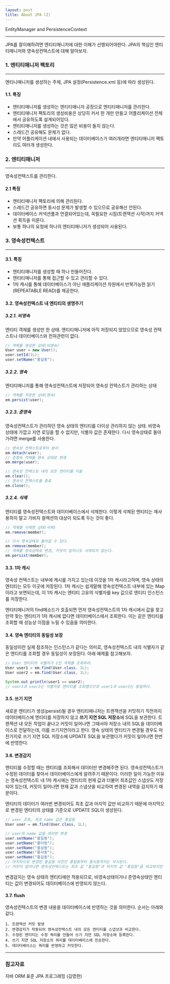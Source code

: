 ```yaml
---
layout: post
title: About JPA (2)
---
```

EntityManager and PersistenceContext

-------------
JPA를 잘이해하려면 엔티티매니저에 대한 이해가 선행되어야한다. JPA의 핵심인 엔티티매니저와 영속성컨텍스트에 대해 알아보자.

### 1. 엔티티매니저 팩토리

------

엔티니매니저를 생성하는 주체,  JPA 설정(Persistence.xml 등)에 따라 생성된다.

#### 1.1. 특징

- 엔티티매니저를 생성하는 엔티티매니저 공장으로 엔티티매니저를 관리한다.
- 엔티티매니저 팩토리의 생성비용은 상당히 커서 한 개만 만들고 어플리케이션 전체에서 공유하도록 설계되어있다.
- 엔티티매니저를 생성하는 것은 많은 비용이 들지 않는다.
- 스레드간 공유해도 문제가 없다.
- 만약 어플리케이션 내에서 사용되는 데이터베이스가 여러개라면 엔티티매니저 팩토리도 여러개 생성한다.



### 2. 엔티티매니저

------

영속성컨텍스트를 관리한다.

#### 2.1 특징

- 엔티티매니저 팩토리에 의해 관리된다.
- 스레드간 공유하면 동시성 문제가 발생할 수 있으므로 공유해선 안된다.
- 데이터베이스 커넥션풀과 연결되어있는데, 꼭필요한 시점(트랜잭션 시작)까지 커넥션 획득을 미룬다.
- 보통 하나의 요청에 하나의 엔티티매니저가 생성되어 사용된다.



### 3. 영속성컨텍스트

------

#### 3.1. 특징

- 엔티티매니저를 생성할 때 하나 만들어진다.
- 엔티티매니저를 통해 접근할 수 있고 관리할 수 있다.
- 1차 캐시를 통해 데이터베이스가 아닌 애플리케이션 차원에서 반복가능한 읽기(REPEATABLE READ)를 제공한다.

#### 3.2. 영속성컨텍스트 내 엔티티의 생명주기

##### 3.2.1. 비영속

엔티티 객체를 생성만 한 상태. 엔티티매니저에 아직 저장되지 않았으므로 영속성 컨텍스트나 데이터베이스와 전혀관련이 없다.

```java
// 객체를 생성한 상태(비영속)
User user = new User();
user.setId(1L);
user.setName("홍길동");
```

  

##### 3.2.2. 영속

엔티티매니저를 통해 영속성컨텍스트에 저장되어 영속성 컨텍스트가 관리하는 상태

```java
// 객체를 저장한 상태(영속)
em.persist(user);
```



##### 3.2.3. 준영속

영속성컨텍스트가 관리하던 영속 상태의 엔티티를 더이상 관리하지 않는 상태. 비영속 상태에 가깝고 지연 로딩을 할 수 없지만, 식별자 값은 존재한다. 다시 영속상태로 돌아가려면 merge를 사용한다.

```java
// 영속성 컨텍스트로부터 분리
em.detach(user);
// 준영속 객체를 영속 상태로 변경
em.merge(user);

// 영속성 컨텍스트 내의 모든 엔티티를 지움
em.clear();
// 영속석 컨텍스트를 종료
em.close();
```



##### 3.2.4. 삭제

엔티티를 영속성컨텍스트와 데이터베이스에서 삭제한다. 이렇게 삭제된 엔티티는 재사용하지 말고 가비지 컬렉션의 대상이 되도록 두는 것이 좋다.

```java
// 객체를 삭제한 상태(삭제)
em.remove(member);

// 다시 영속상태로 돌아갈 수 있다.
em.remove(member);
// 객체를 영속상태로 변경, 커밋이 일어나도 삭제되지 않는다.
em.persist(member);
```



#### 3.3. 1차 캐시

영속성 컨텍스트는 내부에 캐시를 가지고 있는데 이것을 1차 캐시라고하며, 영속 상태의 엔티티는 모두 이곳에 저장된다. 1차 캐시는 쉽게말해 영속성컨텍스트 내부에 있는 Map이라고 보면되는데, 이 1차 캐시는 엔티티 고유의 식별자를 key 값으로 엔티티 인스턴스를 저장한다.

엔티티매니저의 find메소드가 호출되면 먼저 영속성컨텍스트의 1차 캐시에서 값을 찾고 만약 찾는 엔티티가 1차 캐시에 없다면 데이터베이스에서 조회한다. 이는 같은 엔티티를 조회할 때 성능상 이점을 누릴 수 있음을 의미한다.


#### 3.4. 영속 엔티티의 동일성 보장

동일성이란 실제 참조하는 인스턴스가 같다는 의미로, 영속성컨텍스트 내의 식별자가 같은 엔티티를 조회할 경우 동일성이 보장된다. 아래 예제를 참고해보자.

```java
// User 엔티티의 식별자가 1인 객체를 조회하라.
User user1 = em.find(User.class, 1L);
User user2 = em.find(User.class, 1L);

System.out.println(user1 == user2);
// user1과 user2는 식별자로 엔티티를 조회했으므로 user1과 user2는 동일하다.
```



#### 3.5. 쓰기 지연

새로운 엔티티가 생성(persist)될 경우 엔티티매니저는 트랜잭션을 커밋하기 직전까지 데이터베이스에 엔티티를 저장하지 않고 **쓰기 지연 SQL 저장소**에 SQL을 보관한다. 트랜잭션 내 모든 작업이 끝나고 커밋이 일어나면 그때서야 저장소 내의 SQL을 데이터베이스로 전달하는데, 이를 쓰기지연이라고 한다. 영속 상태의 엔티티가 변경될 경우도 마찬가지로 쓰기 지연 SQL 저장소에 UPDATE SQL을 보관했다가 커밋이 일어나면 한번에 반영한다.

#### 3.6. 변경감지

엔티티를 수정할 때는 엔티티를 조회해서 데이터만 변경해주면 된다. 영속성컨텍스트가 수정된 데이터를 찾아서 데이터베이스에게 알려주기 때문이다. 이러한 일이 가능한 이유는 영속성컨텍스트 내 1차 캐시에는 엔티티의 현재 값과 더불어 최초값인 스냅샷도 저장되어 있는데, 커밋이 일어나면 현재 값과 스냅샷을 비교하여 변경된 내역을 감지하기 때문이다. 



엔티티의 데이터가 여러번 변경되어도 최초 값과 마지막 값만 비교하기 때문에 마지막으로 변경된 엔티티의 상태를 기준으로 UPDATE SQL이 생성된다.

```java
// user 조회, 최초 name 값은 홍길동
User user = em.find(User.class, 1L);

// user의 name 값을 여러번 변경
user.setName("홍일동");
user.setName("홍이동");
user.setName("홍삼동");
user.setName("홍사동");
user.setName("홍길동");
// 마지막으로 변경된 홍길동 이전인 홍일동부터 홍사동까지는 무시된다.
// 커밋이 일어나면 영속성컨텍스트는 최초 값 "홍길동"과 마지막 값 "홍길동"을 비교하지만 변경되지 않았으므로 UPDATE SQL을 생성하지 않는다.
```



변경감지는 영속 상태의 엔티티에만 적용되므로, 비영속상태이거나 준영속상태인 엔티티는 값이 변경되어도 데이터베이스에 반영되지 않는다.



#### 3.7. flush

영속성컨텍스트의 변경 내용을 데이터베이스에 반영하는 것을 의미한다. 순서는 아래와 같다.

```
1. 트랜잭션 커밋 발생
2. 변경감지가 작동되어 영속성컨텍스트 내의 모든 엔티티를 스냅샷과 비교한다.
3. 수정된 엔티티는 수정 쿼리를 만들어 쓰기 지연 SQL 저장소에 등록한다.
4. 쓰기 지연 SQL 저장소의 쿼리를 데이터베이스에 전송한다.
5. 데이터베이스는 쿼리를 반영하고 커밋한다.
```

------

### 참고자료

자바 ORM 표준 JPA 프로그래밍 (김영한)

